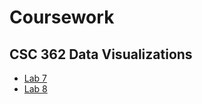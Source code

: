 # Coursework
## CSC 362 Data Visualizations
  - [Lab 7](https://howdenfr.github.io/trails-skeleton/index.html)
  - [Lab 8](https://howdenfr.github.io/lab-8-advanced-topics-HowdenFr/index.html)


